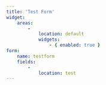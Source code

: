 ```yaml
---
title: 'Test Form'
widget:
    areas:
        -
            location: default
            widgets:
                - { enabled: true }
form:
    name: testform
    fields:
        -
            location: test
---
```


